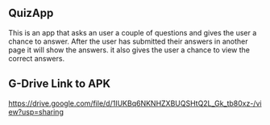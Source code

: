 ## QuizApp

This is an app that asks an user a couple of questions and gives the user a chance to answer. After the user has submitted their answers in another page it will show the answers. it also gives the user a chance to view the correct answers.

## G-Drive Link to APK

https://drive.google.com/file/d/1IUKBq6NKNHZXBUQSHtQ2L_Gk_tb80xz-/view?usp=sharing

